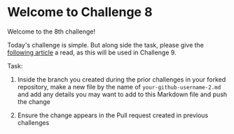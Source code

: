 # Welcome to Challenge 8

Welcome to the 8th challenge!

Today's challenge is simple. But along side the task, please give the [following article](https://www.atlassian.com/git/tutorials/undoing-changes/git-reset) a read, as this will be used in Challenge 9.

Task:

1. Inside the branch you created during the prior challenges in your forked repository, make a new file by the name of ``your-github-username-2.md`` and add any details you may want to add to this Markdown file and push the change

2. Ensure the change appears in the Pull request created in previous challenges
